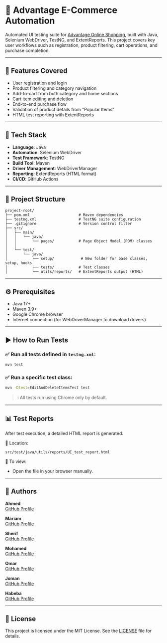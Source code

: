 
# 🧪 Advantage E-Commerce Automation

Automated UI testing suite for [Advantage Online Shopping](https://advantageonlineshopping.com/#/), built with Java, Selenium WebDriver, TestNG, and ExtentReports. This project covers key user workflows such as registration, product filtering, cart operations, and purchase completion.

---

## 🚀 Features Covered

- User registration and login
- Product filtering and category navigation
- Add-to-cart from both category and home sections
- Cart item editing and deletion
- End-to-end purchase flow
- Validation of product details from "Popular Items"
- HTML test reporting with ExtentReports

---

## 🧰 Tech Stack

- **Language**: Java  
- **Automation**: Selenium WebDriver  
- **Test Framework**: TestNG  
- **Build Tool**: Maven  
- **Driver Management**: WebDriverManager  
- **Reporting**: ExtentReports (HTML format)  
- **CI/CD**: GitHub Actions  

---

## 📂 Project Structure

```
project-root/
├── pom.xml                      # Maven dependencies
├── testng.xml                   # TestNG suite configuration
├── .gitignore                   # Version control filter
├── src/
│   ├── main/
│   │   └── java/
│   │       └── pages/           # Page Object Model (POM) classes
│   │       
│   └── test/
│       └── java/
│           ├── setup/            # New folder for base classes, setup, hooks
│           ├── tests/           # Test classes
│           └── utils/reports/   # ExtentReports output (HTML)
```

---

## ⚙️ Prerequisites

- Java 17+
- Maven 3.9+
- Google Chrome browser
- Internet connection (for WebDriverManager to download drivers)

---

## ▶️ How to Run Tests

### ✅ Run all tests defined in `testng.xml`:
```bash
mvn test
```

### ✅ Run a specific test class:
```bash
mvn -Dtest=EditAndDeleteItemsTest test
```

> ℹ️ All tests run using Chrome only by default.

---

## 📊 Test Reports

After test execution, a detailed HTML report is generated.

📁 Location:  
```
src/test/java/utils/reports/UI_test_report.html
```

📖 To view:
- Open the file in your browser manually.

---

## 🧑 Authors

**Ahmed**  
[GitHub Profile](https://github.com/Ahmedkh285) 

**Mariam**  
[GitHub Profile](https://github.com/Mariamahmed44) 

**Sherif**  
[GitHub Profile](https://github.com/Sherriif) 

**Mohamed**  
[GitHub Profile](https://github.com/MOHAMEDRAGEB2020) 

**Omar**  
[GitHub Profile](https://github.com/omargamal1997) 

**Joman**  
[GitHub Profile](https://github.com/jomankhattab) 

**Habeba**  
[GitHub Profile](https://github.com/habebahamy208) 

---

## 📄 License

This project is licensed under the MIT License. See the [LICENSE](LICENSE) file for details.
